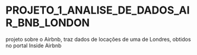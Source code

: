 # PROJETO_1_ANALISE_DE_DADOS_AIR_BNB_LONDON
projeto sobre o Airbnb, traz dados de locações de uma de Londres, obtidos no portal Inside Airbnb
